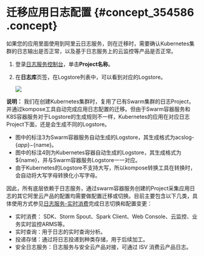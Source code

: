# 迁移应用日志配置 {#concept_354586 .concept}

如果您的应用里面使用到阿里云日志服务，则在迁移时，需要确认Kubernetes集群的日志输出是否正常，以及基于日志服务上的云监控等产品是否正常。

1.  登录[日志服务控制台](https://sls.console.aliyun.com/?spm)，单击**Project名称**。
2.  在**日志库**页签，在Logstore列表中，可以看到对应的Logstore。

    ![](http://static-aliyun-doc.oss-cn-hangzhou.aliyuncs.com/assets/img/288314/155954542648449_zh-CN.png)


**说明：** 我们在创建Kubernetes集群时，复用了已有Swarm集群的日志Project，并通过kompose工具自动完成应用日志配置的迁移。但由于Swarm容器服务和K8S容器服务对于Logstore的生成规则不一样，Kubernetes的应用在对应日志Project下面，还是会生成不同的Logstore。

-   图中的标注3为Swarm容器服务自动生成的Logstore，其生成格式为acslog-$\{app\}-$\{name\}。
-   图中的标注4则为Kubernetes容器自动生成的Logstore，其生成格式为$\{name\}，并与Swarm容器服务Logstore一一对应。
-   由于Kubernetes的Logstore不支持大写，所以kompose转换工具在转换时，会自动将大写字母转换化小写字母。

因此，所有底层依赖于日志服务，通过swarm容器服务创建的Project采集应用日志的其它阿里云产品的配置均需要做配置迁移或切换。目前主要包含以下几类，具体使用方式参见[日志服务-实时消费](../../../../intl.zh-CN/用户指南/实时消费/简介.md#)完成日志切换和配置变更：

-   实时消费： SDK、Storm Spout、Spark Client、Web Console、云监控、业务实时监控ARMS等。
-   实时查询：用于日志的实时查询分析。
-   投递存储：通过将日志投递到种类存储，用于后续加工。
-   安全日志服务：日志服务与安全云产品对接，可通过 ISV 消费云产品日志。

